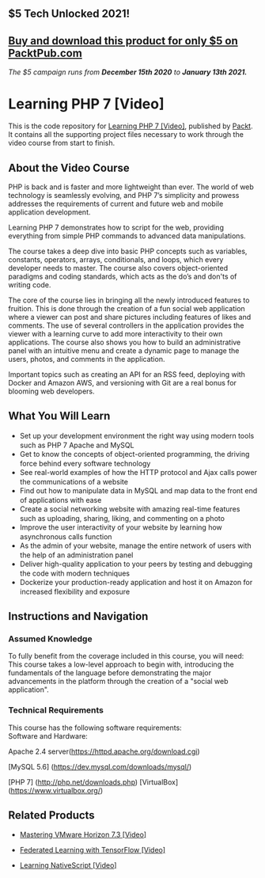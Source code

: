 ## $5 Tech Unlocked 2021!
[Buy and download this product for only $5 on PacktPub.com](https://www.packtpub.com/)
-----
*The $5 campaign         runs from __December 15th 2020__ to __January 13th 2021.__*

# Learning PHP 7 [Video]
This is the code repository for [Learning PHP 7 [Video]](https://www.packtpub.com/web-development/learning-php-7-video?utm_source=github&utm_medium=repository&utm_campaign=9781785883156), published by [Packt](https://www.packtpub.com/?utm_source=github). It contains all the supporting project files necessary to work through the video course from start to finish.
## About the Video Course
PHP is back and is faster and more lightweight than ever. The world of web technology is seamlessly evolving, and PHP 7’s simplicity and prowess addresses the requirements of current and future web and mobile application development.

Learning PHP 7 demonstrates how to script for the web, providing everything from simple PHP commands to advanced data manipulations.

The course takes a deep dive into basic PHP concepts such as variables, constants, operators, arrays, conditionals, and loops, which every developer needs to master. The course also covers object-oriented paradigms and coding standards, which acts as the do’s and don'ts of writing code.

The core of the course lies in bringing all the newly introduced features to fruition. This is done through the creation of a fun social web application where a viewer can post and share pictures including features of likes and comments. The use of several controllers in the application provides the viewer with a learning curve to add more interactivity to their own applications. The course also shows you how to build an administrative panel with an intuitive menu and create a dynamic page to manage the users, photos, and comments in the application.

Important topics such as creating an API for an RSS feed, deploying with Docker and Amazon AWS, and versioning with Git are a real bonus for blooming web developers.

<H2>What You Will Learn</H2>
<DIV class=book-info-will-learn-text>
<UL>
<LI><SPAN style="LINE-HEIGHT: 20px; BACKGROUND-COLOR: transparent">Set up your development environment the right way using modern tools such as PHP 7 Apache and MySQL</SPAN> 
<LI><SPAN style="LINE-HEIGHT: 20px; BACKGROUND-COLOR: transparent">Get to know the concepts of object-oriented programming, the driving force behind every software technology</SPAN> 
<LI><SPAN style="LINE-HEIGHT: 20px; BACKGROUND-COLOR: transparent">See real-world examples of how the HTTP protocol and Ajax calls power the communications of a website</SPAN> 
<LI><SPAN style="LINE-HEIGHT: 20px; BACKGROUND-COLOR: transparent">Find out how to manipulate data in MySQL and map data to the front end of applications with ease</SPAN> 
<LI><SPAN style="LINE-HEIGHT: 20px; BACKGROUND-COLOR: transparent">Create a social networking website with amazing real-time features such as uploading, sharing, liking, and commenting on a photo</SPAN> 
<LI><SPAN style="LINE-HEIGHT: 20px; BACKGROUND-COLOR: transparent">Improve the user interactivity of your website by learning how asynchronous calls function</SPAN> 
<LI><SPAN style="LINE-HEIGHT: 20px; BACKGROUND-COLOR: transparent">As the admin of your website, manage the entire network of users with the help of an administration panel</SPAN> 
<LI><SPAN style="LINE-HEIGHT: 20px; BACKGROUND-COLOR: transparent">Deliver high-quality application to your peers by testing and debugging the code with modern techniques</SPAN> 
<LI><SPAN style="LINE-HEIGHT: 20px; BACKGROUND-COLOR: transparent">Dockerize your production-ready application and host it on Amazon for increased flexibility and exposure</SPAN> </LI></UL></DIV>

## Instructions and Navigation
### Assumed Knowledge
To fully benefit from the coverage included in this course, you will need:<br/>
This course takes a low-level approach to begin with, introducing the fundamentals of the language before demonstrating the major advancements in the platform through the creation of a "social web application".
### Technical Requirements
This course has the following software requirements:<br/>
Software and Hardware:

Apache 2.4 server(https://httpd.apache.org/download.cgi)

[MySQL 5.6] (https://dev.mysql.com/downloads/mysql/)

[PHP 7] (http://php.net/downloads.php)
[VirtualBox] (https://www.virtualbox.org/)

## Related Products
* [Mastering VMware Horizon 7.3 [Video]](https://www.packtpub.com/virtualization-and-cloud/mastering-vmware-horizon-73-video?utm_source=github&utm_medium=repository&utm_campaign=9781789802320)

* [Federated Learning with TensorFlow [Video]](https://www.packtpub.com/big-data-and-business-intelligence/federated-learning-tensorflow-video?utm_source=github&utm_medium=repository&utm_campaign=9781838823658)

* [Learning NativeScript [Video]](https://www.packtpub.com/application-development/learning-nativescript-video?utm_source=github&utm_medium=repository&utm_campaign=9781838640064)

